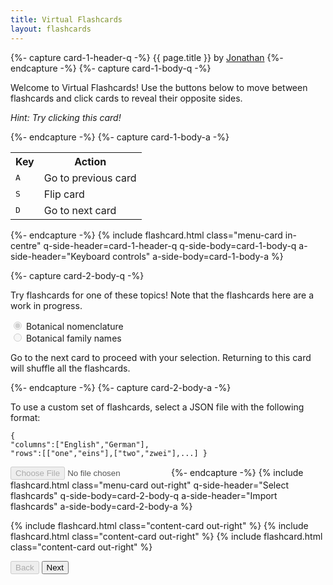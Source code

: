 ```yaml
---
title: Virtual Flashcards
layout: flashcards
---
```

<div id="carousel" class="carousel">
  <!-- Menu flashcards -->
  {%- capture card-1-header-q -%}
    {{ page.title }} by <a href="/" target="_blank">Jonathan</a>
  {%- endcapture -%}
  {%- capture card-1-body-q -%}
    <p>Welcome to Virtual Flashcards! Use the buttons below to move between flashcards and click cards to reveal their opposite sides.</p>
    <p><i>Hint: Try clicking this card!</i></p>
  {%- endcapture -%}
  {%- capture card-1-body-a -%}
    <table class="intro-content"><tbody>
      <tr>
        <th>Key</th>
        <th>Action</th>
      </tr>
      <tr>
        <td><kbd>A</kbd></td>
        <td>Go to previous card</td>
      </tr>
      <tr>
        <td><kbd>S</kbd></td>
        <td>Flip card</td>
      </tr>
      <tr>
        <td><kbd>D</kbd></td>
        <td>Go to next card</td>
      </tr>
    </tbody></table>
  {%- endcapture -%}
  {% include flashcard.html
    class="menu-card in-centre"
    q-side-header=card-1-header-q
    q-side-body=card-1-body-q
    a-side-header="Keyboard controls"
    a-side-body=card-1-body-a
  %}

  {%- capture card-2-body-q -%}
    <p>Try flashcards for one of these topics! Note that the flashcards here are a work in progress.</p>
    <div>
      <input
        type="radio" name="flashcard-selector" id="flashcard-selector-0" class="flashcard-selector"
        data-flashcard-path="/flashcards/data/botanical-nomenclature.json" disabled checked
      />
      <label for="flashcard-selector-0">Botanical nomenclature</label>
    </div>
    <div>
      <input
        type="radio" name="flashcard-selector" id="flashcard-selector-1" class="flashcard-selector"
        data-flashcard-path="/flashcards/data/botanical-family-names.json" disabled
      />
      <label for="flashcard-selector-1">Botanical family names</label>
    </div>
    <p>Go to the next card to proceed with your selection. Returning to this card will shuffle all the flashcards.</p>
  {%- endcapture -%}
  {%- capture card-2-body-a -%}
    <p>To use a custom set of flashcards, select a JSON file with the following format:</p>
    <pre><code>{
  "columns":["English","German"],
  "rows":[["one","eins"],["two","zwei"],...]
}</code></pre>
    <input
      type="file" id="select-json-file" name="select-json-file"
      class="file-selector" accept="text/json,.json" disabled
    />
  {%- endcapture -%}
  {% include flashcard.html
    class="menu-card out-right"
    q-side-header="Select flashcards"
    q-side-body=card-2-body-q
    a-side-header="Import flashcards"
    a-side-body=card-2-body-a
  %}

  <!-- Content flashcards -->
  {% include flashcard.html class="content-card out-right" %}
  {% include flashcard.html class="content-card out-right" %}
  {% include flashcard.html class="content-card out-right" %}
</div>
<div class="button-bar">
  <button id="button-back" disabled>Back</button>
  <button id="button-next">Next</button>
</div>